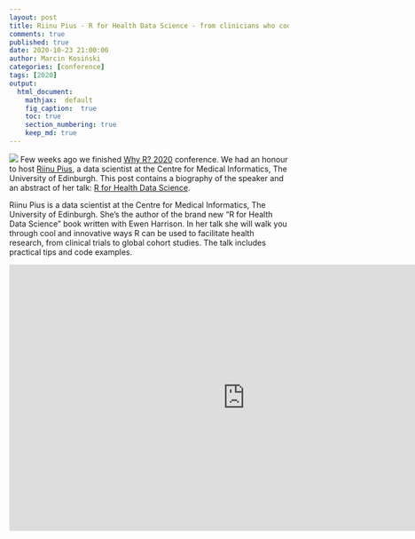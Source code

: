 ```yaml
---
layout: post
title: Riinu Pius - R for Health Data Science - from clinicians who code to Shiny interventions
comments: true
published: true
date: 2020-10-23 21:00:00
author: Marcin Kosiński
categories: [conference]
tags: [2020]
output:
  html_document:
    mathjax:  default
    fig_caption:  true
    toc: true
    section_numbering: true
    keep_md: true
---
```


<img src="/foundation/images/fulls/whyr2020/keynotes/ots.jpg" class="fit image"> Few weeks ago we finished [Why R? 2020](2020.whyr.pl) conference. We had an honour to host [Riinu Pius](https://twitter.com/_riinu_),  a data scientist at the Centre for Medical Informatics, The University of Edinburgh. This post contains a biography of the speaker and an abstract of her talk: [R for Health Data Science](https://youtu.be/OH_lt8qlSJw).


Riinu Pius is a data scientist at the Centre for Medical Informatics, The University of Edinburgh. She’s the author of the brand new “R for Health Data Science” book written with Ewen Harrison.
In her talk she will walk you through cool and innovative ways R can be used to facilitate health research, from clinical trials to global cohort studies. The talk includes practical tips and code examples.


<iframe width="850" height="480" src="https://www.youtube.com/embed/O4SxU7cRDpI" frameborder="0" allow="accelerometer; autoplay; clipboard-write; encrypted-media; gyroscope; picture-in-picture" allowfullscreen></iframe>

